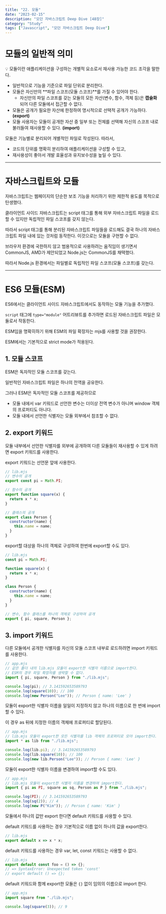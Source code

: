 ```yaml
---
title: "22. 모듈"
date: "2023-02-15"
description: "모던 자바스크립트 Deep Dive [48장]"
category: "Study"
tags: ["Javascript", "모던 자바스크립트 Deep Dive"]
---
```


# 모듈의 일반적 의미

<aside>
💡 모듈이란 애플리케이션을 구성하는 개별적 요소로서 재사용 가능한 코드 조각을 말한다.

</aside>

- 일반적으로 기능을 기준으로 파일 단위로 분리한다.
- 모듈은 자신만의 **파일 스코프(모듈 스코프)**를 가질 수 있어야 한다.
  - 자신만의 파일 스코프를 갖는 모듈의 모든 자산(변수, 함수, 객체 등)은 **캡슐화**되어 다른 모듈에서 접근할 수 없다.
- 모듈은 공개가 필요한 자산에 한정하여 명시적으로 선택적 공개가 가능하다. **(export)**
- 모듈 사용자는 모듈이 공개한 자산 중 일부 또는 전체를 선택해 자신의 스코프 내로 불러들여 재사용할 수 있다. **(import)**

모듈은 기능별로 분리되어 개별적인 파일로 작성된다. 따라서,

- 코드의 단위를 명확히 분리하여 애플리케이션을 구성할 수 있고,
- 재사용성이 좋아서 개발 효율성과 유지보수성을 높일 수 있다.

---

# 자바스크립트와 모듈

자바스크립트는 웹페이지의 단순한 보조 기능을 처리하기 위한 제한적 용도를 목적으로 탄생했다.

클라이언트 사이드 자바스크립트는 script 태그를 통해 외부 자바스크립트 파일을 로드할 수 있지만 독립적인 파일 스코프를 갖지 않는다.

따라서 script 태그를 통해 분리된 자바스크립트 파일들을 로드해도 결국 하나의 자바스크립트 파일 내에 있는 것처럼 동작한다. 이것으로는 모듈을 구현할 수 없다.

브라우저 환경에 국한하지 않고 범용적으로 사용하려는 움직임이 생기면서 CommonJS, AMD가 제안되었고 Node.js는 CommonJS를 채택했다.

따라서 Node.js 환경에서는 파일별로 독립적인 파일 스코프(모듈 스코프)를 갖는다.

---

# ES6 모듈(ESM)

ES6에서는 클라이언트 사이드 자바스크립트에서도 동작하는 모듈 기능을 추가했다.

`script` 태그에 `type="module"` 어트리뷰트를 추가하면 로드된 자바스크립트 파일은 모듈로서 작동한다.

ESM임을 명확히하기 위해 ESM의 파일 확장자는 mjs를 사용할 것을 권장한다.

ESM에서는 기본적으로 strict mode가 적용된다.

## 1. 모듈 스코프

ESM은 독자적인 모듈 스코프를 갖는다.

일반적인 자바스크립트 파일은 하나의 전역을 공유한다.

그러나 ESM은 독자적인 모듈 스코프를 제공하므로

- 모듈 내에서 var 키워드로 선언한 변수는 더이상 전역 변수가 아니며 window 객체의 프로퍼티도 아니다.
- 모듈 내에서 선언한 식별자는 모듈 외부에서 참조할 수 없다.

## 2. export 키워드

모듈 내부에서 선언한 식별자를 외부에 공개하여 다른 모듈들이 재사용할 수 있게 하려면 export 키워드를 사용한다.

export 키워드는 선언문 앞에 사용한다.

```js
// lib.mjs
// 변수의 공개
export const pi = Math.PI;

// 함수의 공개
export function square(x) {
  return x * x;
}

// 클래스의 공개
export class Person {
  constructor(name) {
    this.name = name;
  }
}
```

export할 대상을 하나의 객체로 구성하여 한번에 export할 수도 있다.

```js
// lib.mjs
const pi = Math.PI;

function square(x) {
  return x * x;
}

class Person {
  constructor(name) {
    this.name = name;
  }
}

// 변수, 함수 클래스를 하나의 객체로 구성하여 공개
export { pi, square, Person };
```

## 3. import 키워드

다른 모듈에서 공개한 식별자를 자신의 모듈 스코프 내부로 로드하려면 import 키워드를 사용한다.

```js
// app.mjs
// 같은 폴더 내의 lib.mjs 모듈이 export한 식별자 이름으로 import한다.
// ESM의 경우 파일 확장자를 생략할 수 없다.
import { pi, square, Person } from "./lib.mjs";

console.log(pi); // 3.141592653589793
console.log(square(10)); // 100
console.log(new Person("Lee")); // Person { name: 'Lee' }
```

모듈이 export한 식별자 이름을 일일이 지정하지 않고 하나의 이름으로 한 번에 import할 수 있다.

이 경우 as 뒤에 지정한 이름의 객체에 프로퍼티로 할당된다.

```js
// app.mjs
// lib.mjs 모듈이 export한 모든 식별자를 lib 객체의 프로퍼티로 모아 import한다.
import * as lib from "./lib.mjs";

console.log(lib.pi); // 3.141592653589793
console.log(lib.square(10)); // 100
console.log(new lib.Person("Lee")); // Person { name: 'Lee' }
```

모듈이 export한 식별자 이름을 변경하여 import할 수도 있다.

```js
// app.mjs
// lib.mjs 모듈이 export한 식별자 이름을 변경하여 import한다.
import { pi as PI, square as sq, Person as P } from "./lib.mjs";

console.log(PI); // 3.141592653589793
console.log(sq(2)); // 4
console.log(new P("Kim")); // Person { name: 'Kim' }
```

모듈에서 하나의 값만 export 한다면 default 키워드를 사용할 수 있다.

default 키워드를 사용하는 경우 기본적으로 이름 없이 하나의 값을 export한다.

```js
// lib.mjs
export default x => x * x;
```

default 키워드를 사용하는 경우 var, let, const 키워드는 사용할 수 없다.

```js
// lib.mjs
export default const foo = () => {};
// => SyntaxError: Unexpected token 'const'
// export default () => {};
```

default 키워드와 함께 export한 모듈은 `{}` 없이 임의의 이름으로 import 한다.

```js
// app.mjs
import square from "./lib.mjs";

console.log(square(3)); // 9
```
